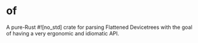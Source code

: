 # of

A pure-Rust #![no_std] crate for parsing Flattened Devicetrees with the goal of having a very ergonomic and idiomatic API.

